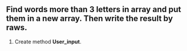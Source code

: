 ## Find words more than 3 letters in array and put them in a new array. Then write the result by raws.


1. Create method **User_input**. 


